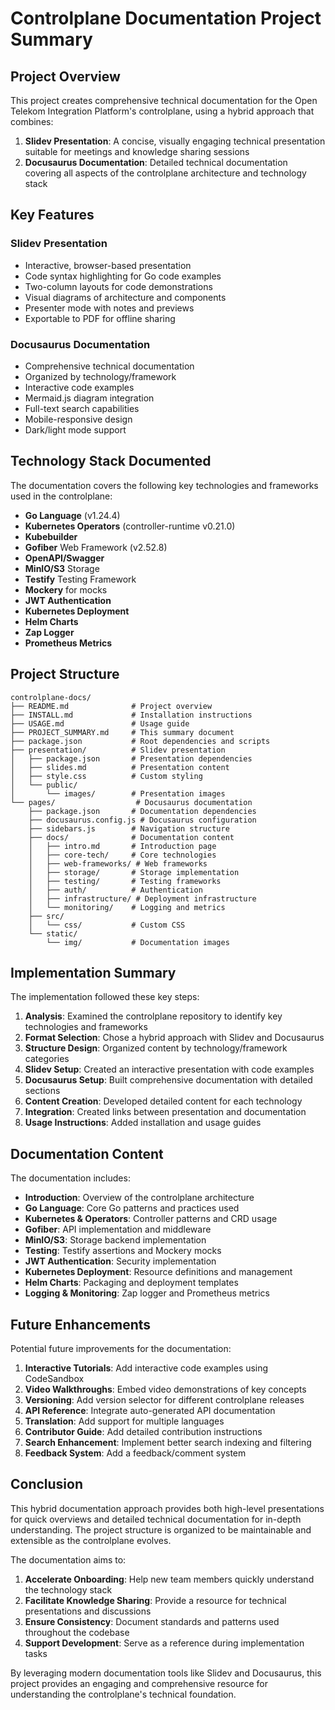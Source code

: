 # Controlplane Documentation Project Summary

## Project Overview

This project creates comprehensive technical documentation for the Open Telekom Integration Platform's controlplane, using a hybrid approach that combines:

1. **Slidev Presentation**: A concise, visually engaging technical presentation suitable for meetings and knowledge sharing sessions
2. **Docusaurus Documentation**: Detailed technical documentation covering all aspects of the controlplane architecture and technology stack

## Key Features

### Slidev Presentation

- Interactive, browser-based presentation
- Code syntax highlighting for Go code examples
- Two-column layouts for code demonstrations
- Visual diagrams of architecture and components
- Presenter mode with notes and previews
- Exportable to PDF for offline sharing

### Docusaurus Documentation

- Comprehensive technical documentation
- Organized by technology/framework
- Interactive code examples
- Mermaid.js diagram integration
- Full-text search capabilities
- Mobile-responsive design
- Dark/light mode support

## Technology Stack Documented

The documentation covers the following key technologies and frameworks used in the controlplane:

- **Go Language** (v1.24.4)
- **Kubernetes Operators** (controller-runtime v0.21.0)
- **Kubebuilder**
- **Gofiber** Web Framework (v2.52.8)
- **OpenAPI/Swagger**
- **MinIO/S3** Storage
- **Testify** Testing Framework
- **Mockery** for mocks
- **JWT Authentication**
- **Kubernetes Deployment**
- **Helm Charts**
- **Zap Logger**
- **Prometheus Metrics**

## Project Structure

```
controlplane-docs/
├── README.md              # Project overview
├── INSTALL.md             # Installation instructions
├── USAGE.md               # Usage guide
├── PROJECT_SUMMARY.md     # This summary document
├── package.json           # Root dependencies and scripts
├── presentation/          # Slidev presentation
│   ├── package.json       # Presentation dependencies
│   ├── slides.md          # Presentation content
│   ├── style.css          # Custom styling
│   └── public/
│       └── images/        # Presentation images
└── pages/                  # Docusaurus documentation
    ├── package.json       # Documentation dependencies
    ├── docusaurus.config.js # Docusaurus configuration
    ├── sidebars.js        # Navigation structure
    ├── docs/              # Documentation content
    │   ├── intro.md       # Introduction page
    │   ├── core-tech/     # Core technologies
    │   ├── web-frameworks/ # Web frameworks
    │   ├── storage/       # Storage implementation
    │   ├── testing/       # Testing frameworks
    │   ├── auth/          # Authentication
    │   ├── infrastructure/ # Deployment infrastructure
    │   └── monitoring/    # Logging and metrics
    ├── src/
    │   └── css/           # Custom CSS
    └── static/
        └── img/           # Documentation images
```

## Implementation Summary

The implementation followed these key steps:

1. **Analysis**: Examined the controlplane repository to identify key technologies and frameworks
2. **Format Selection**: Chose a hybrid approach with Slidev and Docusaurus
3. **Structure Design**: Organized content by technology/framework categories
4. **Slidev Setup**: Created an interactive presentation with code examples
5. **Docusaurus Setup**: Built comprehensive documentation with detailed sections
6. **Content Creation**: Developed detailed content for each technology
7. **Integration**: Created links between presentation and documentation
8. **Usage Instructions**: Added installation and usage guides

## Documentation Content

The documentation includes:

- **Introduction**: Overview of the controlplane architecture
- **Go Language**: Core Go patterns and practices used
- **Kubernetes & Operators**: Controller patterns and CRD usage
- **Gofiber**: API implementation and middleware
- **MinIO/S3**: Storage backend implementation
- **Testing**: Testify assertions and Mockery mocks
- **JWT Authentication**: Security implementation
- **Kubernetes Deployment**: Resource definitions and management
- **Helm Charts**: Packaging and deployment templates
- **Logging & Monitoring**: Zap logger and Prometheus metrics

## Future Enhancements

Potential future improvements for the documentation:

1. **Interactive Tutorials**: Add interactive code examples using CodeSandbox
2. **Video Walkthroughs**: Embed video demonstrations of key concepts
3. **Versioning**: Add version selector for different controlplane releases
4. **API Reference**: Integrate auto-generated API documentation
5. **Translation**: Add support for multiple languages
6. **Contributor Guide**: Add detailed contribution instructions
7. **Search Enhancement**: Implement better search indexing and filtering
8. **Feedback System**: Add a feedback/comment system

## Conclusion

This hybrid documentation approach provides both high-level presentations for quick overviews and detailed technical documentation for in-depth understanding. The project structure is organized to be maintainable and extensible as the controlplane evolves.

The documentation aims to:

1. **Accelerate Onboarding**: Help new team members quickly understand the technology stack
2. **Facilitate Knowledge Sharing**: Provide a resource for technical presentations and discussions
3. **Ensure Consistency**: Document standards and patterns used throughout the codebase
4. **Support Development**: Serve as a reference during implementation tasks

By leveraging modern documentation tools like Slidev and Docusaurus, this project provides an engaging and comprehensive resource for understanding the controlplane's technical foundation.
